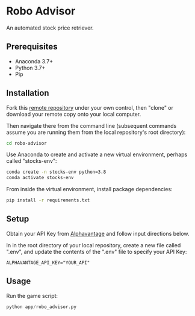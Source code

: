 # Robo Advisor
An automated stock price retriever.

## Prerequisites

  + Anaconda 3.7+
  + Python 3.7+
  + Pip

## Installation

Fork this [remote repository](https://github.com/sondejste/robo-advisor) under your own control, then "clone" or download your remote copy onto your local computer.

Then navigate there from the command line (subsequent commands assume you are running them from the local repository's root directory):

```sh
cd robo-advisor
```

Use Anaconda to create and activate a new virtual environment, perhaps called "stocks-env":

```sh
conda create -n stocks-env python=3.8
conda activate stocks-env
```

From inside the virtual environment, install package dependencies:

```sh
pip install -r requirements.txt
```

## Setup

Obtain your API Key from [Alphavantage](https://www.alphavantage.co/) and follow input directions below.

In in the root directory of your local repository, create a new file called ".env", and update the contents of the ".env" file to specify your API Key:

    ALPHAVANTAGE_API_KEY="YOUR_API"

## Usage

Run the game script:

```py
python app/robo_advisor.py